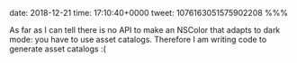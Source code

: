 date: 2018-12-21
time: 17:10:40+0000
tweet: 1076163051575902208
%%%

As far as I can tell there is no API to make an NSColor that adapts to dark mode: you have to use asset catalogs. Therefore I am writing code to generate asset catalogs :(
